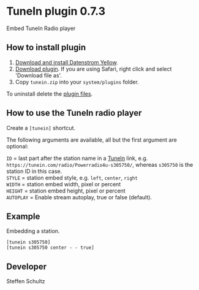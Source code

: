 TuneIn plugin 0.7.3
===================
Embed TuneIn Radio player

## How to install plugin

1. [Download and install Datenstrom Yellow](https://github.com/datenstrom/yellow/).
2. [Download plugin](https://github.com/schulle4u/yellow-plugins-schulle4u/raw/master/zip/tunein.zip). If you are using Safari, right click and select 'Download file as'.
3. Copy `tunein.zip` into your `system/plugins` folder.

To uninstall delete the [plugin files](update.ini).

## How to use the TuneIn radio player

Create a `[tunein]` shortcut.
 
The following arguments are available, all but the first argument are optional:

`ID` = last part after the station name in a [TuneIn](https://www.tunein.com/) link, e.g. `https://tunein.com/radio/Powerradio4u-s305750/`, whereas `s305750` is the station ID in this case.  
`STYLE` = station embed style, e.g. `left`, `center`, `right`  
`WIDTH` = station embed width, pixel or percent  
`HEIGHT` = station embed height, pixel or percent   
`AUTOPLAY` = Enable stream autoplay, true or false (default).  

## Example

Embedding a station. 

    [tunein s305750]
    [tunein s305750 center - - true]

## Developer

Steffen Schultz
